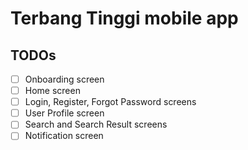 # Terbang Tinggi mobile app

## TODOs

- [ ] Onboarding screen
- [ ] Home screen
- [ ] Login, Register, Forgot Password screens
- [ ] User Profile screen
- [ ] Search and Search Result screens
- [ ] Notification screen
